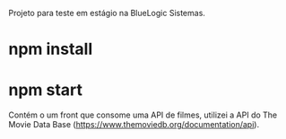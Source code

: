 Projeto para teste em estágio na BlueLogic Sistemas.

# npm install # 

# npm start # 

Contém o um front que consome uma API de filmes, utilizei a API  do The Movie Data Base (https://www.themoviedb.org/documentation/api).

